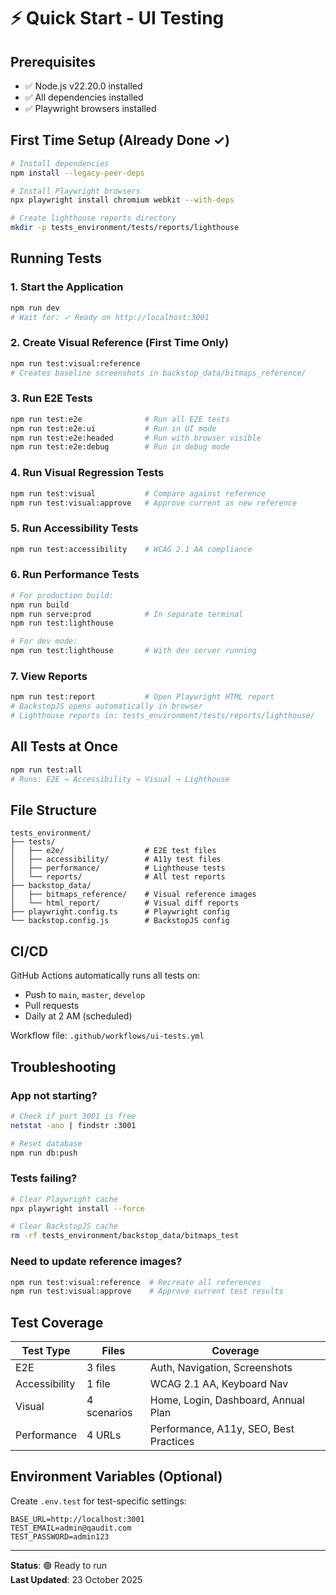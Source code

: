 # ⚡ Quick Start - UI Testing

## Prerequisites
- ✅ Node.js v22.20.0 installed
- ✅ All dependencies installed
- ✅ Playwright browsers installed

## First Time Setup (Already Done ✓)

```bash
# Install dependencies
npm install --legacy-peer-deps

# Install Playwright browsers
npx playwright install chromium webkit --with-deps

# Create lighthouse reports directory
mkdir -p tests_environment/tests/reports/lighthouse
```

## Running Tests

### 1. Start the Application
```bash
npm run dev
# Wait for: ✓ Ready on http://localhost:3001
```

### 2. Create Visual Reference (First Time Only)
```bash
npm run test:visual:reference
# Creates baseline screenshots in backstop_data/bitmaps_reference/
```

### 3. Run E2E Tests
```bash
npm run test:e2e              # Run all E2E tests
npm run test:e2e:ui           # Run in UI mode
npm run test:e2e:headed       # Run with browser visible
npm run test:e2e:debug        # Run in debug mode
```

### 4. Run Visual Regression Tests
```bash
npm run test:visual           # Compare against reference
npm run test:visual:approve   # Approve current as new reference
```

### 5. Run Accessibility Tests
```bash
npm run test:accessibility    # WCAG 2.1 AA compliance
```

### 6. Run Performance Tests
```bash
# For production build:
npm run build
npm run serve:prod            # In separate terminal
npm run test:lighthouse

# For dev mode:
npm run test:lighthouse       # With dev server running
```

### 7. View Reports
```bash
npm run test:report           # Open Playwright HTML report
# BackstopJS opens automatically in browser
# Lighthouse reports in: tests_environment/tests/reports/lighthouse/
```

## All Tests at Once
```bash
npm run test:all
# Runs: E2E → Accessibility → Visual → Lighthouse
```

## File Structure
```
tests_environment/
├── tests/
│   ├── e2e/                  # E2E test files
│   ├── accessibility/        # A11y test files
│   ├── performance/          # Lighthouse tests
│   └── reports/              # All test reports
├── backstop_data/
│   ├── bitmaps_reference/    # Visual reference images
│   └── html_report/          # Visual diff reports
├── playwright.config.ts      # Playwright config
└── backstop.config.js        # BackstopJS config
```

## CI/CD
GitHub Actions automatically runs all tests on:
- Push to `main`, `master`, `develop`
- Pull requests
- Daily at 2 AM (scheduled)

Workflow file: `.github/workflows/ui-tests.yml`

## Troubleshooting

### App not starting?
```bash
# Check if port 3001 is free
netstat -ano | findstr :3001

# Reset database
npm run db:push
```

### Tests failing?
```bash
# Clear Playwright cache
npx playwright install --force

# Clear BackstopJS cache
rm -rf tests_environment/backstop_data/bitmaps_test
```

### Need to update reference images?
```bash
npm run test:visual:reference  # Recreate all references
npm run test:visual:approve    # Approve current test results
```

## Test Coverage

| Test Type | Files | Coverage |
|-----------|-------|----------|
| E2E | 3 files | Auth, Navigation, Screenshots |
| Accessibility | 1 file | WCAG 2.1 AA, Keyboard Nav |
| Visual | 4 scenarios | Home, Login, Dashboard, Annual Plan |
| Performance | 4 URLs | Performance, A11y, SEO, Best Practices |

## Environment Variables (Optional)

Create `.env.test` for test-specific settings:
```env
BASE_URL=http://localhost:3001
TEST_EMAIL=admin@qaudit.com
TEST_PASSWORD=admin123
```

---

**Status**: 🟢 Ready to run  
**Last Updated**: 23 October 2025
